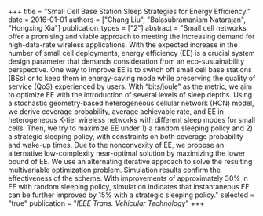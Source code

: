 +++
title = "Small Cell Base Station Sleep Strategies for Energy Efficiency."
date = 2016-01-01
authors = ["Chang Liu", "Balasubramaniam Natarajan", "Hongxing Xia"]
publication_types = ["2"]
abstract = "Small cell networks offer a promising and viable approach to meeting the increasing demand for high-data-rate wireless applications. With the expected increase in the number of small cell deployments, energy efficiency (EE) is a crucial system design parameter that demands consideration from an eco-sustainability perspective. One way to improve EE is to switch off small cell base stations (BSs) or to keep them in energy-saving mode while preserving the quality of service (QoS) experienced by users. With “bits/joule” as the metric, we aim to optimize EE with the introduction of several levels of sleep depths. Using a stochastic geometry-based heterogeneous cellular network (HCN) model, we derive coverage probability, average achievable rate, and EE in heterogeneous K-tier wireless networks with different sleep modes for small cells. Then, we try to maximize EE under 1) a random sleeping policy and 2) a strategic sleeping policy, with constraints on both coverage probability and wake-up times. Due to the nonconvexity of EE, we propose an alternative low-complexity near-optimal solution by maximizing the lower bound of EE. We use an alternating iterative approach to solve the resulting multivariable optimization problem. Simulation results confirm the effectiveness of the scheme. With improvements of approximately 30% in EE with random sleeping policy, simulation indicates that instantaneous EE can be further improved by 15% with a strategic sleeping policy."
selected = "true"
publication = "*IEEE Trans. Vehicular Technology*"
+++

